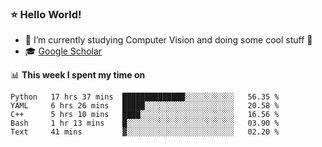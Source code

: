 ### ⭐️ Hello World!

<!--
**hologerry/hologerry** is a ✨ _special_ ✨ repository because its `README.md` (this file) appears on your GitHub profile.

Here are some ideas to get you started:

- 🔭 I’m currently working and studying on Computer Vision
- 🌱 I’m currently learning at Peking University
- 💬 Ask me about 
- 📫 How to reach me: E-mail
- 😄 Pronouns: he/his
- ⚡ Fun fact: Music is the Power
-->


- 🔭 I’m currently studying Computer Vision and doing some cool stuff 🤖
- 🎓 [Google Scholar](https://scholar.google.com/citations?user=3ykqW9wAAAAJ&hl=en)


📊 **This week I spent my time on**

<!--START_SECTION:waka-->
```text
Python   17 hrs 37 mins  ██████████████░░░░░░░░░░░   56.35 % 
YAML     6 hrs 26 mins   █████░░░░░░░░░░░░░░░░░░░░   20.58 % 
C++      5 hrs 10 mins   ████░░░░░░░░░░░░░░░░░░░░░   16.56 % 
Bash     1 hr 13 mins    █░░░░░░░░░░░░░░░░░░░░░░░░   03.90 % 
Text     41 mins         ▓░░░░░░░░░░░░░░░░░░░░░░░░   02.20 % 
```
<!--END_SECTION:waka-->
